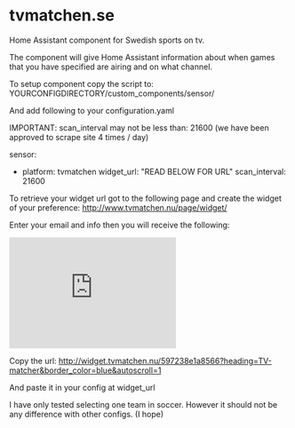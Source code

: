 # tvmatchen.se
Home Assistant component for Swedish sports on tv.

The component will give Home Assistant information about when games that you have specified are airing and on what channel.


To setup component copy the script to: YOURCONFIGDIRECTORY/custom_components/sensor/

And add following to your configuration.yaml

IMPORTANT: scan_interval may not be less than: 21600 (we have been approved to scrape site 4 times / day)

sensor:
  - platform: tvmatchen
    widget_url: "READ BELOW FOR URL"
    scan_interval: 21600
  
To retrieve your widget url got to the following page and create the widget of your preference:
http://www.tvmatchen.nu/page/widget/

Enter your email and info then you will receive the following:
<iframe src="http://widget.tvmatchen.nu/597238e1a8566?heading=TV-matcher&border_color=blue&autoscroll=1" frameborder="0" style="width: 300px; height: 200px; border: none"></iframe>

Copy the url:
http://widget.tvmatchen.nu/597238e1a8566?heading=TV-matcher&border_color=blue&autoscroll=1

And paste it in your config at widget_url


I have only tested selecting one team in soccer. However it should not be any difference with other configs. (I hope)
 
 
